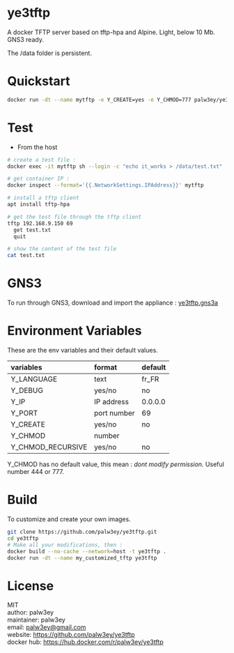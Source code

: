 # ye3tftp

A docker TFTP server based on tftp-hpa and Alpine. Light, below 10 Mb. GNS3 ready.

The /data folder is persistent.

# Quickstart

```bash
docker run -dt --name mytftp -e Y_CREATE=yes -e Y_CHMOD=777 palw3ey/ye3tftp
```
# Test

-   From the host

```bash
# create a test file :
docker exec -it mytftp sh --login -c "echo it_works > /data/test.txt"

# get container IP :
docker inspect --format='{{.NetworkSettings.IPAddress}}' mytftp

# install a tftp client
apt install tftp-hpa

# get the test file through the tftp client
tftp 192.168.9.150 69
  get test.txt
  quit

# show the content of the test file
cat test.txt
```

# GNS3

To run through GNS3, download and import the appliance : [ye3tftp.gns3a](https://raw.githubusercontent.com/palw3ey/ye3tftp/master/ye3tftp.gns3a)

# Environment Variables

These are the env variables and their default values.

| variables | format | default |
| :- |:- |:- |
|Y_LANGUAGE | text | fr_FR |
|Y_DEBUG | yes/no | no |
|Y_IP | IP address | 0.0.0.0 |
|Y_PORT | port number | 69 |
|Y_CREATE | yes/no | no |
|Y_CHMOD | number | |
|Y_CHMOD_RECURSIVE | yes/no | no |

Y_CHMOD has no default value, this mean : *dont modify permission.* Useful number 444 or 777.

# Build

To customize and create your own images.

```bash
git clone https://github.com/palw3ey/ye3tftp.git
cd ye3tftp
# Make all your modifications, then :
docker build --no-cache --network=host -t ye3tftp .
docker run -dt --name my_customized_tftp ye3tftp
```

# License

MIT  
author: palw3ey  
maintainer: palw3ey  
email: palw3ey@gmail.com  
website: https://github.com/palw3ey/ye3tftp  
docker hub: https://hub.docker.com/r/palw3ey/ye3tftp
